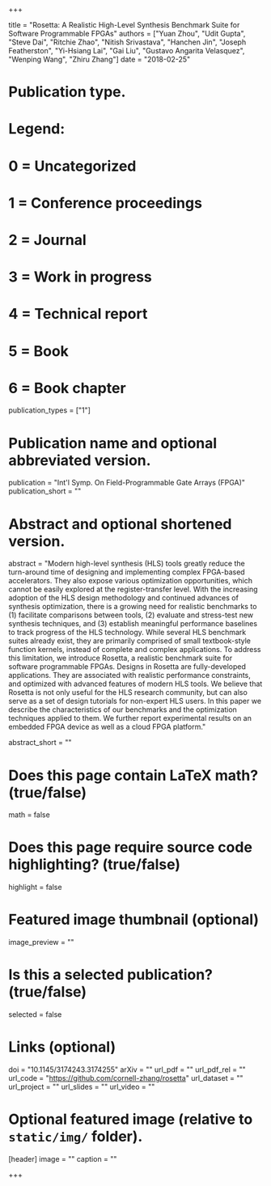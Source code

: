 +++

title = "Rosetta: A Realistic High-Level Synthesis Benchmark Suite for Software Programmable FPGAs"
authors = ["Yuan Zhou", "Udit Gupta", "Steve Dai", "Ritchie Zhao", "Nitish Srivastava", "Hanchen Jin", "Joseph Featherston", "Yi-Hsiang Lai", "Gai Liu", "Gustavo Angarita Velasquez", "Wenping Wang", "Zhiru Zhang"]
date = "2018-02-25"

# Publication type.
# Legend:
# 0 = Uncategorized
# 1 = Conference proceedings
# 2 = Journal
# 3 = Work in progress
# 4 = Technical report
# 5 = Book
# 6 = Book chapter
publication_types = ["1"]

# Publication name and optional abbreviated version.
publication = "Int'l Symp. On Field-Programmable Gate Arrays (FPGA)"
publication_short = ""

# Abstract and optional shortened version.
abstract = "Modern high-level synthesis (HLS) tools greatly reduce the turn-around time of designing and implementing complex FPGA-based accelerators. They also expose various optimization opportunities, which cannot be easily explored at the register-transfer level. With the increasing adoption of the HLS design methodology and continued advances of synthesis optimization, there is a growing need for realistic benchmarks to (1) facilitate comparisons between tools, (2) evaluate and stress-test new synthesis techniques, and (3) establish meaningful performance baselines to track progress of the HLS technology. While several HLS benchmark suites already exist, they are primarily comprised of small textbook-style function kernels, instead of complete and complex applications. To address this limitation, we introduce Rosetta, a realistic benchmark suite for software programmable FPGAs. Designs in Rosetta are fully-developed applications. They are associated with realistic performance constraints, and optimized with advanced features of modern HLS tools. We believe that Rosetta is not only useful for the HLS research community, but can also serve as a set of design tutorials for non-expert HLS users. In this paper we describe the characteristics of our benchmarks and the optimization techniques applied to them. We further report experimental results on an embedded FPGA device as well as a cloud FPGA platform."

abstract_short = ""

# Does this page contain LaTeX math? (true/false)
math = false

# Does this page require source code highlighting? (true/false)
highlight = false

# Featured image thumbnail (optional)
image_preview = ""

# Is this a selected publication? (true/false)
selected = false

# Links (optional)
doi = "10.1145/3174243.3174255"
arXiv = ""
url_pdf = ""
url_pdf_rel = ""
url_code = "https://github.com/cornell-zhang/rosetta"
url_dataset = ""
url_project = ""
url_slides = ""
url_video = ""

# Optional featured image (relative to `static/img/` folder).
[header]
image = ""
caption = ""

+++

